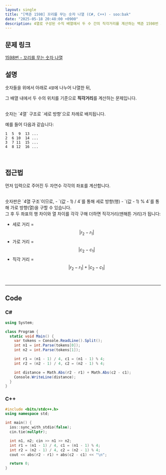 ```yaml
---
layout: single
title: "[백준 1598] 꼬리를 무는 숫자 나열 (C#, C++) - soo:bak"
date: "2025-05-18 20:48:00 +0900"
description: 4열로 구성된 수직 배열에서 두 수 간의 직각거리를 계산하는 백준 1598번 꼬리를 무는 숫자 나열 문제의 C# 및 C++ 풀이 및 해설
---
```


## 문제 링크
[1598번 - 꼬리를 무는 숫자 나열](https://www.acmicpc.net/problem/1598)

## 설명

숫자들을 위에서 아래로 `4열`에 나누어 나열한 뒤,

그 배열 내에서 두 수의 위치를 기준으로 **직각거리**를 계산하는 문제입니다.

<br>
숫자는 `4열` 구조로 `세로 방향`으로 차례로 배치됩니다.

예를 들어 다음과 같습니다:

```
1  5  9  13 ...
2  6 10  14 ...
3  7 11  15 ...
4  8 12  16 ...
```

<br>

## 접근법

먼저 입력으로 주어진 두 자연수 각각의 좌표를 계산합니다.

<br>
숫자판은 `4열 구조`이므로,
- `(값 - 1) / 4`를 통해 세로 방향(행)
- `(값 - 1) % 4`를 통해 가로 방향(열)을 구할 수 있습니다.

<br>
그 후 두 좌표의 행 차이와 열 차이를 각각 구해 더하면 직각거리(맨해튼 거리)가 됩니다:

- 세로 거리 = $$\lvert r_2 - r_1\rvert$$
- 가로 거리 = $$\lvert c_2 - c_1\rvert$$
- 직각 거리 = $$\lvert r_2 - r_1\rvert + \lvert c_2 - c_1\rvert$$

<br>

---

## Code

### C#

```csharp
using System;

class Program {
  static void Main() {
    var tokens = Console.ReadLine().Split();
    int n1 = int.Parse(tokens[0]);
    int n2 = int.Parse(tokens[1]);

    int r1 = (n1 - 1) / 4, c1 = (n1 - 1) % 4;
    int r2 = (n2 - 1) / 4, c2 = (n2 - 1) % 4;

    int distance = Math.Abs(r2 - r1) + Math.Abs(c2 - c1);
    Console.WriteLine(distance);
  }
}
```

### C++

```cpp
#include <bits/stdc++.h>
using namespace std;

int main() {
  ios::sync_with_stdio(false);
  cin.tie(nullptr);

  int n1, n2; cin >> n1 >> n2;
  int r1 = (n1 - 1) / 4, c1 = (n1 - 1) % 4;
  int r2 = (n2 - 1) / 4, c2 = (n2 - 1) % 4;
  cout << abs(r2 - r1) + abs(c2 - c1) << "\n";

  return 0;
}
```
